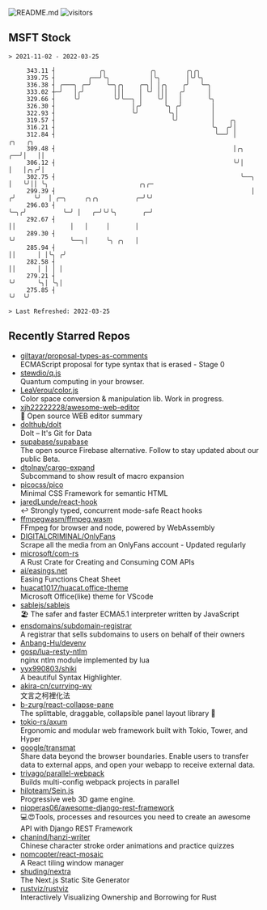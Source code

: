 ![README.md](https://github.com/Gerhut/Gerhut/workflows/README.md/badge.svg)
![visitors](https://visitors.vercel.app/Gerhut/Gerhut?token=8cf69d1f6813d272ef062726b6070c9be4ff72038cfe5a7ded7384a8da65d866)

## MSFT Stock

```
> 2021-11-02 - 2022-03-25

     343.11 ┤            ╭╮            ╭╮        ╭╮╭╮                                                            
     339.75 ┤         ╭──╯╰╮           │╰╮       │╰╯╰╮                                                           
     336.38 ┤ ╭───╮ ╭─╯    ╰─╮╭╮    ╭─╮│ │╭╮    ╭╯   ╰─╮                                                         
     333.02 ┼─╯   │╭╯        │││    │ ╰╯ │││   ╭╯      │                                                         
     329.66 ┤     ╰╯         ╰╯╰──╮ │    ╰╯│   │       ╰╮                                                        
     326.30 ┤                     │╭╯      ╰╮ ╭╯        │                                                        
     322.93 ┤                     ╰╯        ╰╮│         │                                                        
     319.57 ┤                                ╰╯         │    ╭╮                                                  
     316.21 ┤                                           ╰╮  ╭╯│                                                  
     312.84 ┤                                            ╰──╯ │            ╭╮   ╭╮                               
     309.48 ┤                                                 │╭╮       ╭──╯│   ││                               
     306.12 ┤                                                 ╰╯│       │   │╭╮╭╯│                               
     302.75 ┤                                                   ╰──╮    │   ╰╯││ ╰╮                         ╭╮╭─ 
     299.39 ┤                                                      │   ╭╯     ╰╯  │ ╭─╮     ╭╮╭╮          ╭─╯╰╯  
     296.03 ┤                                                      ╰─╮╭╯          ╰─╯ │   ╭─╯╰╯╰╮       ╭─╯      
     292.67 ┤                                                        ││               │   │     │       │        
     289.30 ┤                                                        ╰╯               ╰──╮│     ╰╮ ╭╮   │        
     285.94 ┤                                                                            ││      │ │╰╮ ╭╯        
     282.58 ┤                                                                            ││      │ │ │ │         
     279.21 ┤                                                                            ╰╯      ╰╮│ ╰╮│         
     275.85 ┤                                                                                     ╰╯  ╰╯         

> Last Refreshed: 2022-03-25
```

## Recently Starred Repos

- [giltayar/proposal-types-as-comments](https://github.com/giltayar/proposal-types-as-comments)  
  ECMAScript proposal for type syntax that is erased - Stage 0
- [stewdio/q.js](https://github.com/stewdio/q.js)  
  Quantum computing in your browser.
- [LeaVerou/color.js](https://github.com/LeaVerou/color.js)  
  Color space conversion & manipulation lib. Work in progress.
- [xjh22222228/awesome-web-editor](https://github.com/xjh22222228/awesome-web-editor)  
  🔨  Open source WEB editor summary
- [dolthub/dolt](https://github.com/dolthub/dolt)  
  Dolt – It's Git for Data
- [supabase/supabase](https://github.com/supabase/supabase)  
  The open source Firebase alternative. Follow to stay updated about our public Beta.
- [dtolnay/cargo-expand](https://github.com/dtolnay/cargo-expand)  
  Subcommand to show result of macro expansion
- [picocss/pico](https://github.com/picocss/pico)  
  Minimal CSS Framework for semantic HTML
- [jaredLunde/react-hook](https://github.com/jaredLunde/react-hook)  
  ↩ Strongly typed, concurrent mode-safe React hooks
- [ffmpegwasm/ffmpeg.wasm](https://github.com/ffmpegwasm/ffmpeg.wasm)  
  FFmpeg for browser and node, powered by WebAssembly
- [DIGITALCRIMINAL/OnlyFans](https://github.com/DIGITALCRIMINAL/OnlyFans)  
  Scrape all the media from an OnlyFans account - Updated regularly
- [microsoft/com-rs](https://github.com/microsoft/com-rs)  
  A Rust Crate for Creating and Consuming COM APIs
- [ai/easings.net](https://github.com/ai/easings.net)  
  Easing Functions Cheat Sheet
- [huacat1017/huacat.office-theme](https://github.com/huacat1017/huacat.office-theme)  
  Microsoft Office(like) theme for VScode
- [sablejs/sablejs](https://github.com/sablejs/sablejs)  
  🏖️ The safer and faster ECMA5.1 interpreter written by JavaScript
- [ensdomains/subdomain-registrar](https://github.com/ensdomains/subdomain-registrar)  
  A registrar that sells subdomains to users on behalf of their owners
- [Anbang-Hu/devenv](https://github.com/Anbang-Hu/devenv)  
- [gosp/lua-resty-ntlm](https://github.com/gosp/lua-resty-ntlm)  
  nginx ntlm module implemented by lua
- [yyx990803/shiki](https://github.com/yyx990803/shiki)  
  A beautiful Syntax Highlighter.
- [akira-cn/currying-wy](https://github.com/akira-cn/currying-wy)  
  文言之柯裡化法
- [b-zurg/react-collapse-pane](https://github.com/b-zurg/react-collapse-pane)  
  The splittable, draggable, collapsible panel layout library 🎉
- [tokio-rs/axum](https://github.com/tokio-rs/axum)  
  Ergonomic and modular web framework built with Tokio, Tower, and Hyper
- [google/transmat](https://github.com/google/transmat)  
  Share data beyond the browser boundaries. Enable users to transfer data to external apps, and open your webapp to receive external data.
- [trivago/parallel-webpack](https://github.com/trivago/parallel-webpack)  
  Builds multi-config webpack projects in parallel
- [hiloteam/Sein.js](https://github.com/hiloteam/Sein.js)  
  Progressive web 3D game engine.
- [nioperas06/awesome-django-rest-framework](https://github.com/nioperas06/awesome-django-rest-framework)  
   💻😍Tools, processes and resources you need to create an awesome API with Django REST Framework
- [chanind/hanzi-writer](https://github.com/chanind/hanzi-writer)  
  Chinese character stroke order animations and practice quizzes
- [nomcopter/react-mosaic](https://github.com/nomcopter/react-mosaic)  
  A React tiling window manager
- [shuding/nextra](https://github.com/shuding/nextra)  
  The Next.js Static Site Generator
- [rustviz/rustviz](https://github.com/rustviz/rustviz)  
  Interactively Visualizing Ownership and Borrowing for Rust
